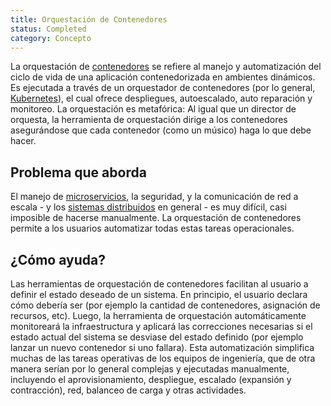 ```yaml
---
title: Orquestación de Contenedores
status: Completed
category: Concepto
---
```


La orquestación de [contenedores](/es/container/) se refiere al manejo y automatización del ciclo de vida de una aplicación contenedorizada en ambientes dinámicos.
Es ejecutada a través de un orquestador de contenedores (por lo general, [Kubernetes](/es/kubernetes/)), el cual ofrece despliegues, autoescalado, auto reparación y monitoreo.
La orquestación es metafórica:
Al igual que un director de orquesta, la herramienta de orquestación dirige a los contenedores asegurándose que cada contenedor (como un músico) haga lo que debe hacer.

## Problema que aborda

El manejo de [microservicios](/es/microservices-architecture/), la seguridad, y la comunicación de red a escala - y los [sistemas distribuidos](/es/distributed-systems/) en general - es muy difícil, casi imposible de hacerse manualmente.
La orquestación de contenedores permite a los usuarios automatizar todas estas tareas operacionales.

## ¿Cómo ayuda?

Las herramientas de orquestación de contenedores facilitan al usuario a definir el estado deseado de un sistema.
En principio, el usuario declara cómo debería ser (por ejemplo la cantidad de contenedores, asignación de recursos, etc).
Luego, la herramienta de orquestación automáticamente monitoreará la infraestructura y aplicará las correcciones necesarias si el estado actual del sistema se desviase del estado definido (por ejemplo lanzar un nuevo contenedor si uno fallara).
Esta automatización simplifica muchas de las tareas operativas de los equipos de ingeniería, que de otra manera serían por lo general complejas y ejecutadas manualmente, incluyendo el aprovisionamiento, despliegue, escalado (expansión y contracción), red, balanceo de carga y otras actividades.